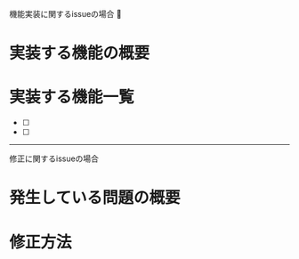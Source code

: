 機能実装に関するissueの場合

# 実装する機能の概要

# 実装する機能一覧

- [ ]
- [ ]

***

修正に関するissueの場合

# 発生している問題の概要

# 修正方法
